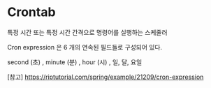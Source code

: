 # Crontab

특정 시간 또는 특정 시간 간격으로 명령어를 실행하는 스케줄러

Cron expression 은 6 개의 연속된 필드들로 구성되어 있다.

second (초) , 
minute (분) , 
hour (시) , 
일, 달, 요일


[참고]
https://riptutorial.com/spring/example/21209/cron-expression
<!--stackedit_data:
eyJoaXN0b3J5IjpbMTMxNjkwMDUwLC05MDY3MDAwNTRdfQ==
-->